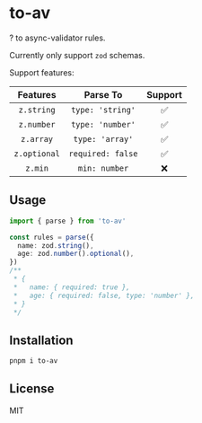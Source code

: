 # to-av

? to async-validator rules.

Currently only support `zod` schemas.

Support features:

| Features | Parse To | Support |
|:-:|:-:|:-:|
| `z.string` | `type: 'string'` | ✅ |
| `z.number` | `type: 'number'` | ✅ | 
| `z.array` | `type: 'array'` | ✅ |
| `z.optional` | `required: false` | ✅ |
| `z.min` | `min: number` | ❌ |

## Usage

```ts
import { parse } from 'to-av'

const rules = parse({
  name: zod.string(),
  age: zod.number().optional(),
})
/**
 * {
 *   name: { required: true },
 *   age: { required: false, type: 'number' },
 * }
 */
```

## Installation

```bash
pnpm i to-av
```

## License

MIT